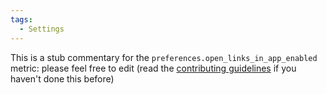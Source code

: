 ```yaml
---
tags:
  - Settings
---
```


This is a stub commentary for the `preferences.open_links_in_app_enabled` metric: please feel free to edit (read the
[contributing guidelines](https://github.com/mozilla/glean-annotations/blob/main/CONTRIBUTING.md)
if you haven't done this before)

